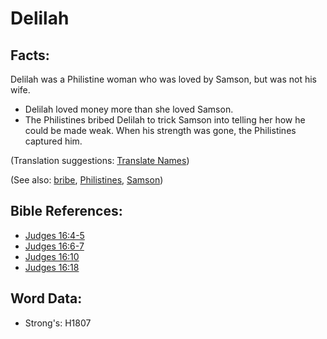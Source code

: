 # Delilah #

## Facts: ##

Delilah was a Philistine woman who was loved by Samson, but was not his wife.

* Delilah loved money more than she loved Samson.
* The Philistines bribed Delilah to trick Samson into telling her how he could be made weak. When his strength was gone, the Philistines captured him.

(Translation suggestions: [Translate Names](rc://en/ta/man/translate/translate-names))

(See also: [bribe](../other/bribe.md), [Philistines](../names/philistines.md), [Samson](../names/samson.md))

## Bible References: ##

* [Judges 16:4-5](rc://en/tn/help/jdg/16/04)
* [Judges 16:6-7](rc://en/tn/help/jdg/16/06)
* [Judges 16:10](rc://en/tn/help/jdg/16/10)
* [Judges 16:18](rc://en/tn/help/jdg/16/18)

## Word Data: ##

* Strong's: H1807
